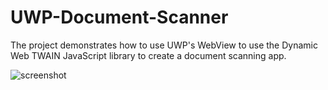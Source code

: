 # UWP-Document-Scanner

The project demonstrates how to use UWP's WebView to use the Dynamic Web TWAIN JavaScript library to create a document scanning app.

![screenshot](https://github.com/xulihang/UWP-Document-Scanner/releases/download/assets/screenshot.jpg)


